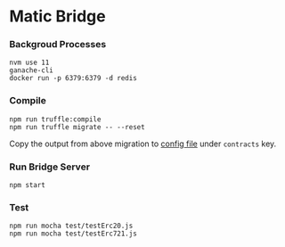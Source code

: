 # Matic Bridge

### Backgroud Processes
```
nvm use 11
ganache-cli
docker run -p 6379:6379 -d redis
```

### Compile
```
npm run truffle:compile
npm run truffle migrate -- --reset
```
Copy the output from above migration to [config file](./config/default.json#L16) under `contracts` key.

### Run Bridge Server
```
npm start
```

### Test
```
npm run mocha test/testErc20.js
npm run mocha test/testErc721.js
```
